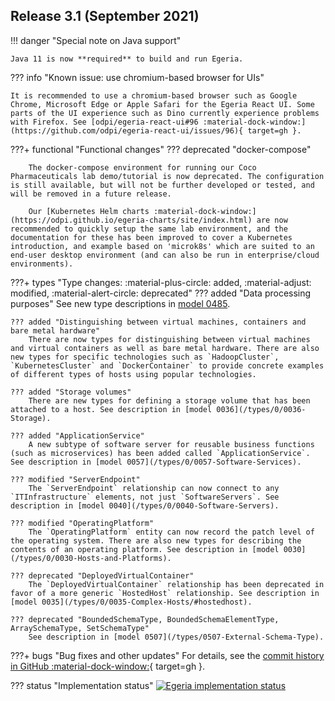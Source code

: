 <!-- SPDX-License-Identifier: CC-BY-4.0 -->
<!-- Copyright Contributors to the Egeria project. -->

## Release 3.1 (September 2021)

!!! danger "Special note on Java support"

    Java 11 is now **required** to build and run Egeria.

??? info "Known issue: use chromium-based browser for UIs"

    It is recommended to use a chromium-based browser such as Google Chrome, Microsoft Edge or Apple Safari for the Egeria React UI. Some parts of the UI experience such as Dino currently experience problems with Firefox. See [odpi/egeria-react-ui#96 :material-dock-window:](https://github.com/odpi/egeria-react-ui/issues/96){ target=gh }.

???+ functional "Functional changes"
    ??? deprecated "docker-compose"

        The docker-compose environment for running our Coco Pharmaceuticals lab demo/tutorial is now deprecated. The configuration is still available, but will not be further developed or tested, and will be removed in a future release.

        Our [Kubernetes Helm charts :material-dock-window:](https://odpi.github.io/egeria-charts/site/index.html) are now recommended to quickly setup the same lab environment, and the documentation for these has been improved to cover a Kubernetes introduction, and example based on 'microk8s' which are suited to an end-user desktop environment (and can also be run in enterprise/cloud environments).

???+ types "Type changes: :material-plus-circle: added, :material-adjust: modified, :material-alert-circle: deprecated"
    ??? added "Data processing purposes"
        See new type descriptions in [model 0485](/types/4/0485-Data-Processing-Purposes).

    ??? added "Distinguishing between virtual machines, containers and bare metal hardware"
        There are now types for distinguishing between virtual machines and virtual containers as well as bare metal hardware. There are also new types for specific technologies such as `HadoopCluster`, `KubernetesCluster` and `DockerContainer` to provide concrete examples of different types of hosts using popular technologies.

    ??? added "Storage volumes"
        There are new types for defining a storage volume that has been attached to a host. See description in [model 0036](/types/0/0036-Storage).

    ??? added "ApplicationService"
        A new subtype of software server for reusable business functions (such as microservices) has been added called `ApplicationService`. See description in [model 0057](/types/0/0057-Software-Services).

    ??? modified "ServerEndpoint"
        The `ServerEndpoint` relationship can now connect to any `ITInfrastructure` elements, not just `SoftwareServers`. See description in [model 0040](/types/0/0040-Software-Servers).

    ??? modified "OperatingPlatform"
        The `OperatingPlatform` entity can now record the patch level of the operating system. There are also new types for describing the contents of an operating platform. See description in [model 0030](/types/0/0030-Hosts-and-Platforms).

    ??? deprecated "DeployedVirtualContainer"
        The `DeployedVirtualContainer` relationship has been deprecated in favor of a more generic `HostedHost` relationship. See description in [model 0035](/types/0/0035-Complex-Hosts/#hostedhost).

    ??? deprecated "BoundedSchemaType, BoundedSchemaElementType, ArraySchemaType, SetSchemaType"
        See description in [model 0507](/types/0507-External-Schema-Type).

???+ bugs "Bug fixes and other updates"
    For details, see the [commit history in GitHub :material-dock-window:](https://github.com/odpi/egeria/commits){ target=gh }.

??? status "Implementation status"
    [![Egeria implementation status](/release-notes/functional-organization-showing-implementation-status-for-3-1.svg)](/release-notes/roadmap)

